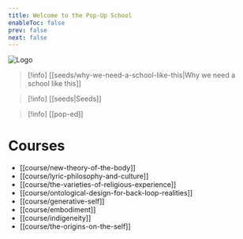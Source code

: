 ```yaml
---
title: Welcome to the Pop-Up School
enableToc: false
prev: false
next: false
---
```


<img src="/static/logo.png" alt="Logo" />

> [!info] [[seeds/why-we-need-a-school-like-this|Why we need a school like this]]

> [!info] [[seeds|Seeds]]

> [!info] [[pop-ed]]

# Courses

- [[course/new-theory-of-the-body]]
- [[course/lyric-philosophy-and-culture]]
- [[course/the-varieties-of-religious-experience]]
- [[course/ontological-design-for-back-loop-realities]]
- [[course/generative-self]]
- [[course/embodiment]]
- [[course/indigeneity]]
- [[course/the-origins-on-the-self]]




